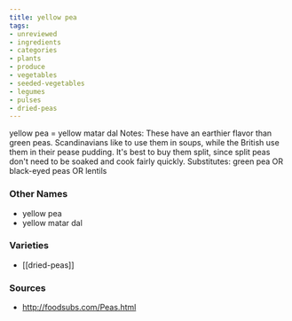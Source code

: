 ```yaml
---
title: yellow pea
tags:
- unreviewed
- ingredients
- categories
- plants
- produce
- vegetables
- seeded-vegetables
- legumes
- pulses
- dried-peas
---
```

yellow pea = yellow matar dal Notes: These have an earthier flavor than green peas. Scandinavians like to use them in soups, while the British use them in their pease pudding. It's best to buy them split, since split peas don't need to be soaked and cook fairly quickly. Substitutes: green pea OR black-eyed peas OR lentils

### Other Names

* yellow pea
* yellow matar dal

### Varieties

* [[dried-peas]]

### Sources
* http://foodsubs.com/Peas.html
